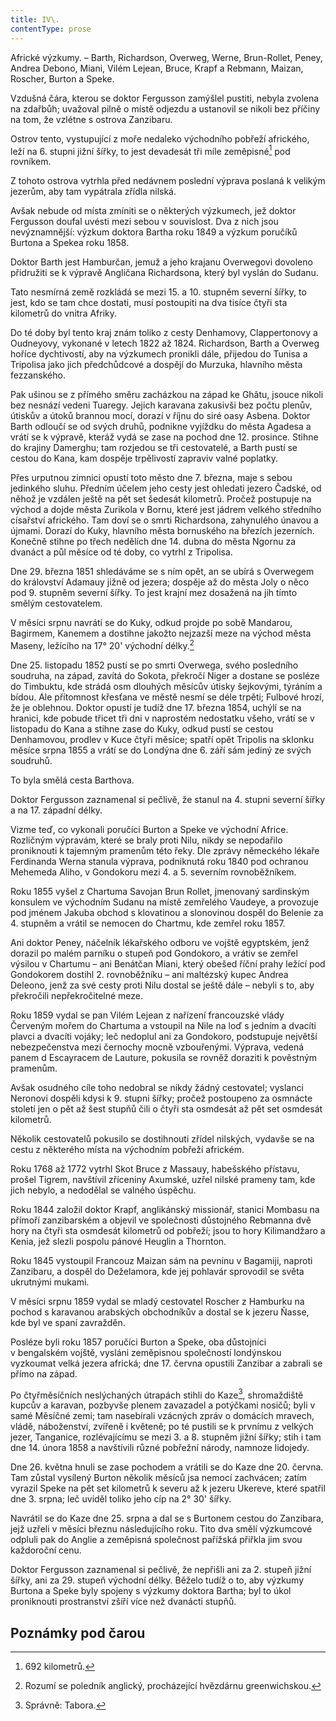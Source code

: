 ```yaml
---
title: IV\.
contentType: prose
---
```


<section>

Africké výzkumy. – Barth, Richardson, Overweg, Werne, Brun-Rollet, Peney, Andrea Debono, Miani, Vilém Lejean, Bruce, Krapf a Rebmann, Maizan, Roscher, Burton a Speke.

Vzdušná čára, kterou se doktor Fergusson zamýšlel pustiti, nebyla zvolena na zdařbůh; uvažoval pilně o místě odjezdu a ustanovil se nikoli bez příčiny na tom, že vzlétne s ostrova Zanzibaru.

Ostrov tento, vystupující z moře nedaleko východního pobřeží afrického, leží na 6. stupni jižní šířky, to jest devadesát tři míle zeměpisné[^12] pod rovníkem.

Z tohoto ostrova vytrhla před nedávnem poslední výprava poslaná k velikým jezerům, aby tam vypátrala zřídla nilská.

Avšak nebude od místa zmíniti se o některých výzkumech, jež doktor Fergusson doufal uvésti mezi sebou v souvislost. Dva z nich jsou nevýznamnější: výzkum doktora Bartha roku 1849 a výzkum poručíků Burtona a Spekea roku 1858.

Doktor Barth jest Hamburčan, jemuž a jeho krajanu Overwegovi dovoleno přidružiti se k výpravě Angličana Richardsona, který byl vyslán do Sudanu.

Tato nesmírná země rozkládá se mezi 15. a 10. stupněm severní šířky, to jest, kdo se tam chce dostati, musí postoupiti na dva tisíce čtyři sta kilometrů do vnitra Afriky.

Do té doby byl tento kraj znám toliko z cesty Denhamovy, Clappertonovy a Oudneyovy, vykonané v letech 1822 až 1824. Richardson, Barth a Overweg hoříce dychtivostí, aby na výzkumech pronikli dále, přijedou do Tunisa a Tripolisa jako jich předchůdcové a dospějí do Murzuka, hlavního města fezzanského.

Pak ušinou se z přímého směru zacházkou na západ ke Ghâtu, jsouce nikoli bez nesnází vedeni Tuaregy. Jejich karavana zakusivši bez počtu plenův, útiskův a útoků brannou mocí, dorazí v říjnu do siré oasy Asbena. Doktor Barth odloučí se od svých druhů, podnikne vyjíždku do města Agadesa a vrátí se k výpravě, kteráž vydá se zase na pochod dne 12. prosince. Stihne do krajiny Damerghu; tam rozjedou se tři cestovatelé, a Barth pustí se cestou do Kana, kam dospěje trpělivostí zapraviv valné poplatky.

Přes urputnou zimnici opustí toto město dne 7. března, maje s sebou jedinkého sluhu. Předním účelem jeho cesty jest ohledati jezero Čadské, od něhož je vzdálen ještě na pět set šedesát kilometrů. Pročež postupuje na východ a dojde města Zurikola v Bornu, které jest jádrem velkého středního císařství afrického. Tam doví se o smrti Richardsona, zahynulého únavou a újmami. Dorazí do Kuky, hlavního města bornuského na březích jezerních. Konečně stihne po třech nedělích dne 14. dubna do města Ngornu za dvanáct a půl měsíce od té doby, co vytrhl z Tripolisa.

Dne 29. března 1851 shledáváme se s ním opět, an se ubírá s Overwegem do království Adamauy jižně od jezera; dospěje až do města Joly o něco pod 9. stupněm severní šířky. To jest krajní mez dosažená na jih tímto smělým cestovatelem.

V měsíci srpnu navrátí se do Kuky, odkud projde po sobě Mandarou, Bagirmem, Kanemem a dostihne jakožto nejzazší meze na východ města Maseny, ležícího na 17° 20' východní délky.[^13]

Dne 25. listopadu 1852 pustí se po smrti Overwega, svého posledního soudruha, na západ, zavítá do Sokota, překročí Niger a dostane se posléze do Timbuktu, kde strádá osm dlouhých měsícův útisky šejkovými, týráním a bídou. Ale přítomnost křesťana ve městě nesmí se déle trpěti; Fulbové hrozí, že je oblehnou. Doktor opustí je tudíž dne 17. března 1854, uchýlí se na hranici, kde pobude třicet tři dni v naprostém nedostatku všeho, vrátí se v listopadu do Kana a stihne zase do Kuky, odkud pustí se cestou Denhamovou, prodlev v Kuce čtyři měsíce; spatří opět Tripolis na sklonku měsíce srpna 1855 a vrátí se do Londýna dne 6. září sám jediný ze svých soudruhů.

To byla smělá cesta Barthova.

Doktor Fergusson zaznamenal si pečlivě, že stanul na 4. stupni severní šířky a na 17. západní délky.

Vizme teď, co vykonali poručíci Burton a Speke ve východní Africe. Rozličným výpravám, které se braly proti Nilu, nikdy se nepodařilo proniknouti k tajemným pramenům této řeky. Dle zprávy německého lékaře Ferdinanda Werna stanula výprava, podniknutá roku 1840 pod ochranou Mehemeda Aliho, v Gondokoru mezi 4. a 5. severním rovnoběžníkem.

Roku 1855 vyšel z Chartuma Savojan Brun Rollet, jmenovaný sardinským konsulem ve východním Sudanu na místě zemřelého Vaudeye, a provozuje pod jménem Jakuba obchod s klovatinou a slonovinou dospěl do Belenie za 4. stupněm a vrátil se nemocen do Chartmu, kde zemřel roku 1857.

Ani doktor Peney, náčelník lékařského odboru ve vojště egyptském, jenž dorazil po malém parníku o stupeň pod Gondokoro, a vrátiv se zemřel výsilou v Chartumu – ani Benátčan Miani, který obešed říční prahy ležící pod Gondokorem dostihl 2. rovnoběžníku – ani maltézský kupec Andrea Deleono, jenž za své cesty proti Nilu dostal se ještě dále – nebyli s to, aby překročili nepřekročitelné meze.

Roku 1859 vydal se pan Vilém Lejean z nařízení francouzské vlády Červeným mořem do Chartuma a vstoupil na Nile na loď s jedním a dvacíti plavci a dvacíti vojáky; leč nedoplul ani za Gondokoro, podstupuje největší nebezpečenstva mezi černochy mocně vzbouřenými. Výprava, vedená panem d Escayracem de Lauture, pokusila se rovněž doraziti k pověstným pramenům.

Avšak osudného cíle toho nedobral se nikdy žádný cestovatel; vyslanci Neronovi dospěli kdysi k 9. stupni šířky; pročež postoupeno za osmnácte století jen o pět až šest stupňů čili o čtyři sta osmdesát až pět set osmdesát kilometrů.

Několik cestovatelů pokusilo se dostihnouti zřídel nilských, vydavše se na cestu z některého místa na východním pobřeží africkém.

Roku 1768 až 1772 vytrhl Skot Bruce z Massauy, habešského přístavu, prošel Tigrem, navštívil zříceniny Axumské, uzřel nilské prameny tam, kde jich nebylo, a nedodělal se valného úspěchu.

Roku 1844 založil doktor Krapf, anglikánský missionář, stanici Mombasu na přímoří zanzibarském a objevil ve společnosti důstojného Rebmanna dvě hory na čtyři sta osmdesát kilometrů od pobřeží; jsou to hory Kilimandžaro a Kenia, jež slezli pospolu pánové Heuglin a Thornton.

Roku 1845 vystoupil Francouz Maizan sám na pevninu v Bagamiji, naproti Zanzibaru, a dospěl do Deželamora, kde jej pohlavár sprovodil se světa ukrutnými mukami.

V měsíci srpnu 1859 vydal se mladý cestovatel Roscher z Hamburku na pochod s karavanou arabských obchodníkův a dostal se k jezeru Ňasse, kde byl ve spaní zavražděn.

Posléze byli roku 1857 poručíci Burton a Speke, oba důstojníci v bengalském vojště, vysláni zeměpisnou společností londýnskou vyzkoumat velká jezera africká; dne 17. června opustili Zanzibar a zabrali se přímo na západ.

Po čtyřměsíčních neslýchaných útrapách stihli do Kaze[^14], shromaždiště kupcův a karavan, pozbyvše plenem zavazadel a potýčkami nosičů; byli v samé Měsíčné zemi; tam nasebírali vzácných zpráv o domácích mravech, vládě, náboženství, zvířeně i květeně; po té pustili se k prvnímu z velkých jezer, Tanganice, rozlévajícímu se mezi 3. a 8. stupněm jižní šířky; stih i tam dne 14. února 1858 a navštívili různé pobřežní národy, namnoze lidojedy.

Dne 26. května hnuli se zase pochodem a vrátili se do Kaze dne 20. června. Tam zůstal vysílený Burton několik měsíců jsa nemocí zachvácen; zatím vyrazil Speke na pět set kilometrů k severu až k jezeru Ukereve, které spatřil dne 3. srpna; leč uviděl toliko jeho cíp na 2° 30' šířky.

Navrátil se do Kaze dne 25. srpna a dal se s Burtonem cestou do Zanzibara, jejž uzřeli v měsíci březnu následujícího roku. Tito dva smělí výzkumcové odpluli pak do Anglie a zeměpisná společnost pařížská přiřkla jim svou každoroční cenu.

Doktor Fergusson zaznamenal si pečlivě, že nepřišli ani za 2. stupeň jižní šířky, ani za 29. stupeň východní délky. Běželo tudíž o to, aby výzkumy Burtona a Speke byly spojeny s výzkumy doktora Bartha; byl to úkol proniknouti prostranství zšíří více než dvanácti stupňů.

</section>

## Poznámky pod čarou

[^1]: Mincovna v Londýně.

[^2]: Asi 30.000 zl. r. m.

[^3]: Velitel menšího oddílu loďstva.

[^4]: Ve zprávách královské zeměpisné společnosti londýnské.

[^5]: Penny – anglický peníz v ceně asi 5 krejcarů r. m.

[^6]: Věrověštecký oznamovatel.

[^7]: Auld Reekie, přezdívka Edinburku.

[^8]: Asi pět stop osm palců.

[^9]: Hlavní nádraží.

[^10]: Blázinec v Londýně.

[^11]: Čti: seduič —řízky chleba s máslem proložené masem.

[^12]: 692 kilometrů.

[^13]: Rozumí se poledník anglický, procházející hvězdárnu greenwichskou.

[^14]: Správně: Tabora.

[^15]: Ministerstvo zahraničných věcí.

[^16]: Po odjezdu doktora Fergussona vešlo ve známost, že pan z Heuglinů pro jakési neshody dal se jinou cestou, než která byla vytčena výpravě, jejíž velení svěřeno panu Munzigerovi.

[^17]: Zoologická zahrada.

[^18]: Jižní předměstí londýnské.

[^19]: Anglický stříbrňák v ceně asi 3 našich korun.

[^20]: 1661 krychlových metrů.

[^21]: Tento rozměr není nijak neobyčejný: sestrojilť roku 1784 Montgolfier v Lyoně balon, jenž obsahoval 340.000 krychlových stop čili 20.000 krychlových metrův a unesl váhu 20 tun neb asi 20.000 kilogramů.

[^22]: Gallon rovná se asi 41/2 litru.

[^23]: Dělo s krátkou hlavní.

[^24]: Třetí měsíc v někdejším novofrancouzském kalendáři, ode dne 21. listopadu do 20. prosince.

[^25]: Čti: Džin — borovička.

[^26]: 10° stodílových. Plyny roztahují se o 1/267 svého objemu 1° stodílovým.

[^27]: Tak říkají negři krupobití.

[^28]: Asi pět centimetrů. Na sto metrů výšky činí klesnutí skoro centimetr.

[^29]: U znamená zemi v tamějším jazyku.

[^30]: Dle nejnovějších objevů v Africe.

[^31]: Zřídla nilská čili všeobecný přehled poříčí této řeky a jejího hlavního toku s dějinami nilských výzkumův od Th. dra. Charlesa Bekea.

[^32]: Vysoké hory na ostrově Martinice v Západní Indii.

[^33]: Lovec, střelec.

[^34]: 14° stodílných.

[^35]: Náčelník karavany.

[^36]: Silná skotská neb irská ječná kořalka.

[^37]: Guinea (čti giný)— bývalý angl. zlaťák v ceně asi 25 korun.

[^38]: Ňanza znamená jezero.

[^39]: Byzantský učenec považoval Neilos za jméno arithmetické. N značilo 50, E 5, I 10, L 30, O 70, S 200, což činí počet ročních dní.

[^40]: Pověst vypráví, že se třese, jakmile na ni vstoupí noha musulmanova.

[^41]: Mamutové stromy, druh amerických jedlí.

[^42]: Asi 13 a půl litru.

[^43]: 50 proc. stodílných.

[^44]: 70° stodílových.

[^45]: 45° stodílných.

[^46]: 60° stodílných.

[^47]: 69° stodílných.

[^48]: Méry.

[^49]: Úžlabí rokle.

[^50]: 100° stodílných.

[^51]: Od odjezdu doktorova došly z El Obeida od pana Munzingera, nového náčelníka výpravy, dopisy, z nichž na neštěstí vysvítá nade vší pochybnost smrt Vogelova.

[^52]: Široká zátoka, do níž ústí řeka Forth.

[^53]: Sto dvacet korun.

[^54]: Poledník pařížský.

[^55]: Možná, že doktor Fergusson jsa Angličan nadsazuje; nicméně dlužno uznati, že René Caillié netěší se ve Francii mezi cestovateli slávě hodné jeho obětovosti a odvahy.

[^56]: 100° stodílných.

[^57]: Dick a Joe značí zdrobněle Richarda a Josefa.
